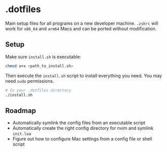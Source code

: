 # .dotfiles

Main setup files for all programs on a new developer machine. `.zshrc` will work for `x86_64` and `arm64` Macs and can be ported without modification.

## Setup

Make sure `install.sh` is executable:

```sh
chmod u+x <path_to_install.sh>
```

Then execute the `install.sh` script to install everything you need. You may need `sudo` permissions.

```sh
# In your .dotfiles directory
./install.sh
```

## Roadmap

- Automatically symlink the config files from an executable script
- Automatically create the right config directory for nvim and symlink `init.lua`
- Figure out how to configure Mac settings from a config file or shell script

